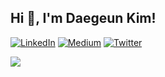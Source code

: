 
## Hi 👋, I'm Daegeun Kim!
[![LinkedIn](https://img.shields.io/badge/LinkedIn-%230077B5.svg?logo=linkedin&logoColor=white)](https://linkedin.com/in/daegeun-kim) [![Medium](https://img.shields.io/badge/Medium-12100E?logo=medium&logoColor=white)](https://medium.com/@@daegeun.kim) [![Twitter](https://img.shields.io/badge/Twitter-%231DA1F2.svg?logo=Twitter&logoColor=white)](https://twitter.com/dgkim84) 


![](https://github-readme-streak-stats.herokuapp.com/?user=k8nx)<br/>
